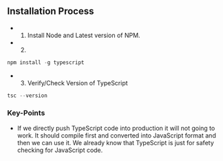 ## Installation Process

- 1. Install Node and Latest version of NPM.
- 2.

```javascript
npm install -g typescript
```

- 3. Verify/Check Version of TypeScript

```javascript
tsc --version
```

### Key-Points

- If we directly push TypeScript code into production it will not going to work. It should compile first and converted into JavaScript format and then we can use it. We already know that TypeScript is just for safety checking for JavaScript code.
